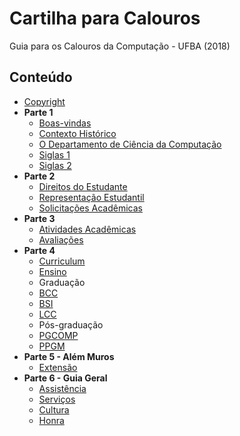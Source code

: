 # Cartilha para Calouros 

Guia para os Calouros da Computação - UFBA (2018)

## Conteúdo

* [Copyright](link://copyright)
* **Parte 1**
    * [Boas-vindas](link://markdown/introducao)
    * [Contexto Histórico](link://markdown/historico)
    * [O Departamento de Ciência da Computação](link://markdown/departamento)
    * [Siglas 1](link://markdown/siglas1)
    * [Siglas 2](link://markdown/siglas2)
* **Parte 2**
    * [Direitos do Estudante](link://markdown/direitos)
    * [Representação Estudantil](link://markdown/representacao)
    * [Solicitações Acadêmicas](link://markdown/solicitacoes)
* **Parte 3**
    * [Atividades Acadêmicas](link://markdown/atividades)
    * [Avaliações](link://markdown/avaliacoes)
* **Parte 4**
    * [Curriculum](link://markdown/curriculum)
    * [Ensino](link://markdown/ensino)
    * Graduação
    * [BCC](link://markdown/bcc)
    * [BSI](link://markdown/bsi)
    * [LCC](link://markdown/lcc)
    * Pós-graduação
    * [PGCOMP](link://markdown/pgcomp)
    * [PPGM](link://markdown/ppgm)
* **Parte 5 - Além Muros**
    * [Extensão](link://markdown/extensao)
* **Parte 6 - Guia Geral**
    * [Assistência](link://markdown/assistencia)
    * [Serviços](link://markdown/servicos)
    * [Cultura](link://markdown/cultura)
    * [Honra](link://markdown/honra)

